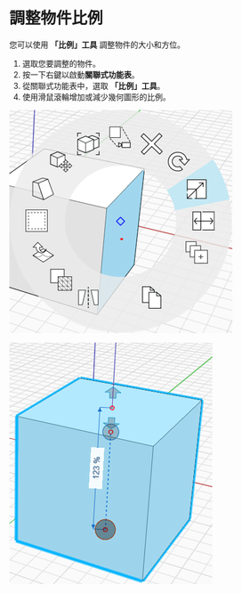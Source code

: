 # 調整物件比例

您可以使用 **「比例」工具** 調整物件的大小和方位。

1. 選取您要調整的物件。&#x20;
2. 按一下右鍵以啟動**關聯式功能表**。&#x20;
3. 從關聯式功能表中，選取 **「比例」工具**。&#x20;
4. 使用滑鼠滾輪增加或減少幾何圖形的比例。

![](../.gitbook/assets/scale1.png)

![](../.gitbook/assets/scale2.png)

